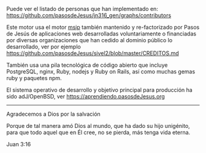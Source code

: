 Puede ver el listado de personas que han implementado en:
<https://github.com/pasosdeJesus/jn316_gen/graphs/contributors>

Este motor usa el motor 
[msip](https://github.com/pasosdeJesus/msip)
también mantenido y re-factorizado por Pasos de Jesús de 
aplicaciones web desarrolladas voluntariamente o financiadas por 
diversas organizaciones que han cedido al dominio público lo desarrollado, 
ver por ejemplo
<https://github.com/pasosdeJesus/sivel2/blob/master/CREDITOS.md>

También usa una pila tecnológica de código abierto que incluye 
PostgreSQL, nginx, Ruby, nodejs y Ruby on Rails, así como muchas
gemas ruby y paquetes npm.

El sistema operativo de desarrollo y objetivo principal para producción
ha sido adJ/OpenBSD, ver https://aprendiendo.pasosdeJesus.org

---

Agradecemos a Dios por la salvación

Porque de tal manera amó Dios al mundo,
que ha dado su hijo unigénito, para que todo aquel 
que en Él cree, no se pierda, más tenga vida eterna.

Juan 3:16

